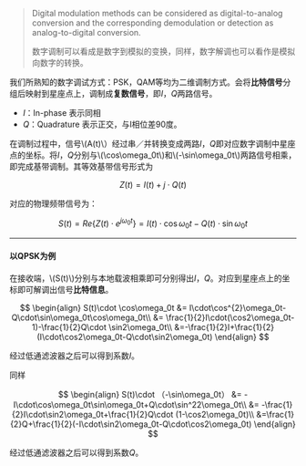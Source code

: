 > Digital modulation methods can be considered as digital-to-analog conversion and the corresponding demodulation or detection as analog-to-digital conversion.
> 
> 数字调制可以看成是数字到模拟的变换，同样，数字解调也可以看作是模拟向数字的转换。

我们所熟知的数字调试方式：PSK，QAM等均为二维调制方式。会将**比特信号**分组后映射到星座点上，调制成**复数信号**，即*I*，*Q*两路信号。

- *I*：In-phase 表示同相
- *Q*：Quadrature 表示正交，与I相位差90度。


在调制过程中，信号\\(A(t)\\）经过串／并转换变成两路*I*，*Q*即对应数字调制中星座点的坐标。将*I*，*Q*分别与\\(\cos\omega_0t\\)和\\(-\sin\omega_0t\\)两路信号相乘，即完成基带调制。其等效基带信号形式为

$$Z(t)=I(t)+j\cdot Q(t)$$

对应的物理频带信号为：

$$S(t)=Re\{Z(t)\cdot e^{j\omega_0t}\}=I(t)\cdot \cos\omega_0t-Q(t)\cdot\sin \omega_0t$$

----------
#### 以QPSK为例

在接收端，\\(S(t)\\)分别与本地载波相乘即可分别得出*I*，*Q*。对应到星座点上的坐标即可解调出信号**比特信息**。

$$
\begin{align}
S(t)\cdot \cos\omega_0t &= I\cdot\cos^{2}\omega_0t-Q\cdot\sin\omega_0t\cos\omega_0t\\ 
&= \frac{1}{2}I\cdot(\cos2\omega_0t-1)-\frac{1}{2}Q\cdot \sin2\omega_0t\\ 
&=-\frac{1}{2}I+\frac{1}{2}(I\cdot\cos2\omega_0t-Q\cdot\sin2\omega_0t)
\end{align}
$$

经过低通滤波器之后可以得到系数*I*。

同样

$$
\begin{align}
S(t)\cdot （-\sin\omega_0t） &= -I\cdot\cos\omega_0t\sin\omega_0t+Q\cdot\sin^22\omega_0t\\
&= -\frac{1}{2}I\cdot\sin2\omega_0t+\frac{1}{2}Q\cdot (1-\cos2\omega_0t)\\
&=\frac{1}{2}Q+\frac{1}{2}(-I\cdot\sin2\omega_0t-Q\cdot\cos2\omega_0t)
\end{align}
$$

经过低通滤波器之后可以得到系数*Q*。

